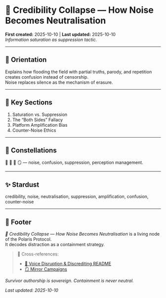 # 🪫 Credibility Collapse — How Noise Becomes Neutralisation  
**First created:** 2025-10-10 | **Last updated:** 2025-10-10  
*Information saturation as suppression tactic.*

---

## 🧭 Orientation  
Explains how flooding the field with partial truths, parody, and repetition creates confusion instead of censorship.  
Noise replaces silence as the mechanism of erasure.

---

## 📑 Key Sections  
1. Saturation vs. Suppression  
2. The “Both Sides” Fallacy  
3. Platform Amplification Bias  
4. Counter-Noise Ethics  

---

## 🌌 Constellations  
🪫 👅 🧿 🪞 — noise, confusion, suppression, perception management.

---

## ✨ Stardust  
credibility, noise, neutralisation, suppression, amplification, confusion, counter-noise

---

## 🏮 Footer  
*🪫 Credibility Collapse — How Noise Becomes Neutralisation* is a living node of the Polaris Protocol.  
It decodes distraction as a containment strategy.

> 📡 Cross-references:  
> - [👅 Voice Disruption & Discrediting README](./README.md)  
> - [🪞 Mirror Campaigns](./🪞_mirror_campaigns_fake_echo_accounts_and_inverted_messaging.md)  

*Survivor authorship is sovereign. Containment is never neutral.*  

_Last updated: 2025-10-10_
